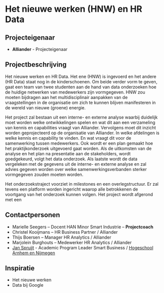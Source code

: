 # Het nieuwe werken (HNW) en HR Data

## Projecteigenaar

* **Alliander** - Projecteigenaar

## Projectbeschrijving

Het nieuwe werken en HR Data. Het ene (HNW) is ingevoerd en het andere (HR Data) staat nog in de kinderschoenen. Om beide verder vorm te geven, gaat een team van twee studenten aan de hand van data onderzoeken hoe de huidige netwerken van medewerkers zijn vormgegeven. HNW zou moeten bijdragen aan het multidisciplinair aanpakken van de vraagstellingen in de organisatie om zich te kunnen blijven manifesteren in de wereld van nieuwe (groene) energie.

Het project zal bestaan uit een interne- en externe analyse waarbij duidelijk moet worden welke ontwikkelingen spelen en wat dit aan een verzameling van kennis en capabilities vraagt van Alliander. Vervolgens moet dit inzicht worden geprojecteerd op de organisatie van Alliander. In welke afdelingen is welke kennis en capability te vinden. En wat vraagt dit voor de samenwerking tussen medewerkers. Ook wordt er een plan gemaakt hoe het praktijkonderzoek uitgevoerd gaat worden. Als de uitkomsten van de analyse en het plan na presentatie aan de stakeholders, wordt goedgekeurd, volgt het data onderzoek. Als laatste wordt de data vergeleken met de gegevens uit de interne- en externe analyse en zal advies gegeven worden over welke samenwerkingsverbanden sterker vormgegeven zouden moeten worden.

Het onderzoekstraject voorziet in milestones en een overlegstructuur. Er zal tevens een platform worden ingericht waarop alle betrokkenen de voortgang van het onderzoek kunnen volgen. Het project wordt afgerond met een

## Contactpersonen

* Marielle Seegers – Docent HAN Minor Smart Industrie – **Projectcoach**
* Christel Kooijmans – HR Business Partner / Alliander
* Thijs Boersen – Manager HR Analytics / Alliander
* Marjolein Burghouts – Medewerker HR Analytics / Alliander
* [Jan Spruijt](linkedin.com/in/janspruijt) - Academic Program Leader Smart Business / [Hogeschool Arnhem en Nijmegen](https://www.han.nl/)

## Inspiratie

* Het nieuwe werken
* Data bij Google
